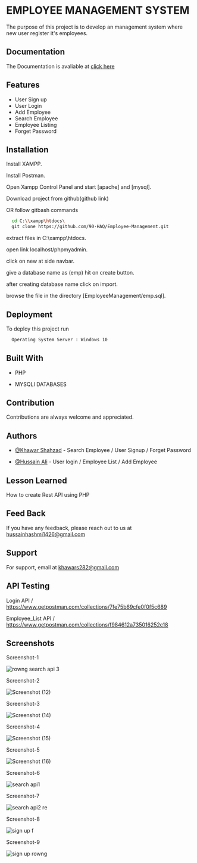 
# EMPLOYEE MANAGEMENT SYSTEM

The purpose of this project is to develop an management system where new user register it's employees.

## Documentation

The Documentation is avaliable at [click here](https://github.com/90-HAQ/Employee-Management/blob/main/SRS_Document.docx)

## Features

 - User Sign up
 - User Login
 - Add Employee
 - Search Employee
 - Employee Listing
 - Forget Password

## Installation

Install XAMPP.

Install Postman.

Open Xampp Control Panel and start [apache] and [mysql].

Download project from
github(github link)

OR follow gitbash commands

```bash
  cd C:\\xampp\htdocs\
  git clone https://github.com/90-HAQ/Employee-Management.git
```

extract files in C:\xampp\htdocs.

open link localhost/phpmyadmin.

click on new at side navbar.

give a database name as (emp) hit on create button.

after creating database name click on import.

browse the file in the directory [EmployeeManagement/emp.sql].
    

## Deployment

To deploy this project run

```bash
  Operating System Server : Windows 10
```

## Built With
  
- PHP

- MYSQLI DATABASES

## Contribution

Contributions are always welcome and appreciated.

## Authors

- [@Khawar Shahzad](https://github.com/khawars282) - Search Employee / User Signup / Forget Password

- [@Hussain Ali](https://github.com/90-HAQ) - User login / Employee List / Add Employee

## Lesson Learned

How to create Rest API using PHP

## Feed Back

If you have any feedback, please reach out to us at hussainhashmi1426@gmail.com

## Support

For support, email at khawars282@gmail.com

## API Testing

Login API / https://www.getpostman.com/collections/7fe75b69cfe0f0f5c689

Employee_List API / https://www.getpostman.com/collections/f984612a735016252c18

## Screenshots

Screenshot-1 

![rowng search api 3](https://user-images.githubusercontent.com/89655002/138071467-3b847446-34c7-4855-afb6-cfe877783aff.png)

Screenshot-2

![Screenshot (12)](https://user-images.githubusercontent.com/89655002/138071708-9d76d606-dcda-441c-96d5-068d382aa8c3.png)

Screenshot-3

![Screenshot (14)](https://user-images.githubusercontent.com/89655002/138071942-944d8f70-667e-4cd4-a9e0-4fbbec2221b1.png)

Screenshot-4

![Screenshot (15)](https://user-images.githubusercontent.com/89655002/138072056-23a99123-c4e3-43f2-829c-66c3b0dba85e.png)

Screenshot-5

![Screenshot (16)](https://user-images.githubusercontent.com/89655002/138072197-db9991fa-6fa1-4cfb-a027-1765189bc199.png)

Screenshot-6

![search api1](https://user-images.githubusercontent.com/89655002/138072237-2f68e23b-d577-4270-90ce-d0e35a91d57d.png)

Screenshot-7

![search api2 re](https://user-images.githubusercontent.com/89655002/138072308-4dcc8131-e9cf-43c4-a281-d1bea4156089.png)

Screenshot-8

![sign up f](https://user-images.githubusercontent.com/89655002/138072363-c1dbd56f-af8c-4aa2-a847-ccae2e9a5cd9.png)

Screenshot-9

![sign up rowng](https://user-images.githubusercontent.com/89655002/138072414-66741376-492c-4ac0-a393-535646f5b9a4.png)
